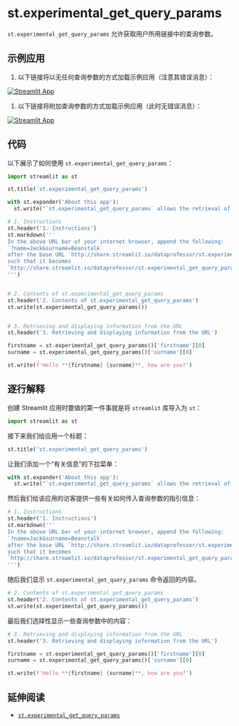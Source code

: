 # st.experimental_get_query_params

`st.experimental_get_query_params` 允许获取用户所用链接中的查询参数。

## 示例应用

1. 以下链接将以无任何查询参数的方式加载示例应用（注意其错误消息）：

[![Streamlit App](https://static.streamlit.io/badges/streamlit_badge_black_white.svg)](https://share.streamlit.io/dataprofessor/st.experimental_get_query_params/)

1. 以下链接将附加查询参数的方式加载示例应用（此时无错误消息）：

[![Streamlit App](https://static.streamlit.io/badges/streamlit_badge_black_white.svg)](http://share.streamlit.io/dataprofessor/st.experimental_get_query_params/?firstname=Jack&surname=Beanstalk)

## 代码

以下展示了如何使用 `st.experimental_get_query_params`：

```python
import streamlit as st

st.title('st.experimental_get_query_params')

with st.expander('About this app'):
  st.write("`st.experimental_get_query_params` allows the retrieval of query parameters directly from the URL of the user's browser.")

# 1. Instructions
st.header('1. Instructions')
st.markdown('''
In the above URL bar of your internet browser, append the following:
`?name=Jack&surname=Beanstalk`
after the base URL `http://share.streamlit.io/dataprofessor/st.experimental_get_query_params/`
such that it becomes
`http://share.streamlit.io/dataprofessor/st.experimental_get_query_params/?firstname=Jack&surname=Beanstalk`
''')


# 2. Contents of st.experimental_get_query_params
st.header('2. Contents of st.experimental_get_query_params')
st.write(st.experimental_get_query_params())


# 3. Retrieving and displaying information from the URL
st.header('3. Retrieving and displaying information from the URL')

firstname = st.experimental_get_query_params()['firstname'][0]
surname = st.experimental_get_query_params()['surname'][0]

st.write(f'Hello **{firstname} {surname}**, how are you?')
```

## 逐行解释

创建 Streamlit 应用时要做的第一件事就是将 `streamlit` 库导入为 `st`：

```python
import streamlit as st
```

接下来我们给应用一个标题：

```python
st.title('st.experimental_get_query_params')
```

让我们添加一个“有关信息”的下拉菜单：

```python
with st.expander('About this app'):
  st.write("`st.experimental_get_query_params` allows the retrieval of query parameters directly from the URL of the user's browser.")
```

然后我们给该应用的访客提供一些有关如何传入查询参数的指引信息：

```python
# 1. Instructions
st.header('1. Instructions')
st.markdown('''
In the above URL bar of your internet browser, append the following:
`?name=Jack&surname=Beanstalk`
after the base URL `http://share.streamlit.io/dataprofessor/st.experimental_get_query_params/`
such that it becomes
`http://share.streamlit.io/dataprofessor/st.experimental_get_query_params/?firstname=Jack&surname=Beanstalk`
''')
```

随后我们显示 `st.experimental_get_query_params` 命令返回的内容。

```python
# 2. Contents of st.experimental_get_query_params
st.header('2. Contents of st.experimental_get_query_params')
st.write(st.experimental_get_query_params())
```

最后我们选择性显示一些查询参数中的内容：

```python
# 3. Retrieving and displaying information from the URL
st.header('3. Retrieving and displaying information from the URL')

firstname = st.experimental_get_query_params()['firstname'][0]
surname = st.experimental_get_query_params()['surname'][0]

st.write(f'Hello **{firstname} {surname}**, how are you?')
```

## 延伸阅读

- [`st.experimental_get_query_params`](https://docs.streamlit.io/library/api-reference/utilities/st.experimental_get_query_params)
